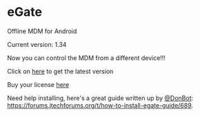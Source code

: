 # eGate
Offline MDM for Android

Current version: 1.34

Now you can control the MDM from a different device!!!

Click on [here](https://github.com/offlinesoftwaresolutions/eGate/releases/latest) to get the latest version

Buy your license [here](https://payhip.com/b/vxf1i)


Need help installing, here's a great guide written up by [@DonBot](https://forums.jtechforums.org/u/DonBot): https://forums.jtechforums.org/t/how-to-install-egate-guide/689.
